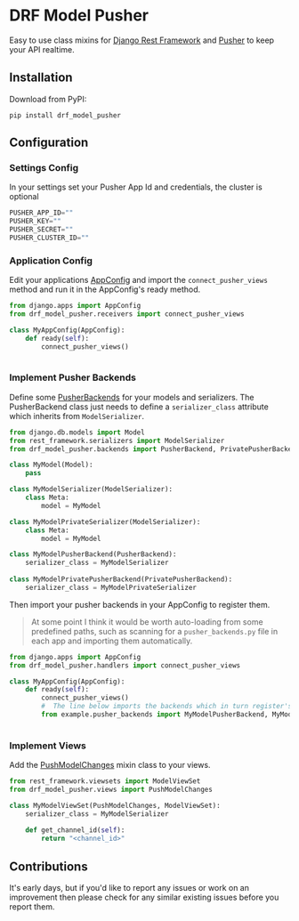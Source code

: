 # DRF Model Pusher

Easy to use class mixins for [Django Rest Framework]() and [Pusher]() to keep your API realtime.

## Installation

Download from PyPI:

`pip install drf_model_pusher`

## Configuration

### Settings Config

In your settings set your Pusher App Id and credentials, the cluster is optional

```python
PUSHER_APP_ID=""  
PUSHER_KEY=""  
PUSHER_SECRET=""
PUSHER_CLUSTER_ID=""  
```

### Application Config

Edit your applications [AppConfig]() and import the `connect_pusher_views` method and run it in the AppConfig's ready method.

```python
from django.apps import AppConfig
from drf_model_pusher.receivers import connect_pusher_views

class MyAppConfig(AppConfig):
    def ready(self):
        connect_pusher_views()
        
``` 

### Implement Pusher Backends

Define some [PusherBackends]() for your models and serializers.  The PusherBackend class just needs to define a `serializer_class` attribute which inherits from `ModelSerializer`.

```python
from django.db.models import Model
from rest_framework.serializers import ModelSerializer
from drf_model_pusher.backends import PusherBackend, PrivatePusherBackend

class MyModel(Model):
    pass

class MyModelSerializer(ModelSerializer):
    class Meta:
        model = MyModel

class MyModelPrivateSerializer(ModelSerializer):
    class Meta:
        model = MyModel

class MyModelPusherBackend(PusherBackend):
    serializer_class = MyModelSerializer
    
class MyModelPrivatePusherBackend(PrivatePusherBackend):
    serializer_class = MyModelPrivateSerializer
```

Then import your pusher backends in your AppConfig to register them.

> At some point I think it would be worth auto-loading from some predefined paths, such as scanning for a `pusher_backends.py` file in each app and importing them automatically.

```python
from django.apps import AppConfig
from drf_model_pusher.handlers import connect_pusher_views

class MyAppConfig(AppConfig):
    def ready(self):
        connect_pusher_views()
        #  The line below imports the backends which in turn register's them in the global registry.
        from example.pusher_backends import MyModelPusherBackend, MyModelPrivatePusherBackend
        
``` 

### Implement Views

Add the [PushModelChanges]() mixin class to your views.

```python
from rest_framework.viewsets import ModelViewSet
from drf_model_pusher.views import PushModelChanges

class MyModelViewSet(PushModelChanges, ModelViewSet):
    serializer_class = MyModelSerializer
    
    def get_channel_id(self):
        return "<channel_id>"
```

## Contributions

It's early days, but if you'd like to report any issues or work on an improvement then please check for any similar existing issues before you report them.